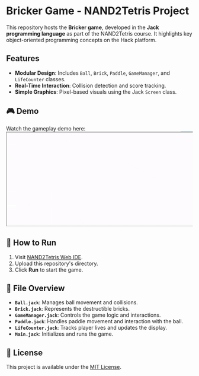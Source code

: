 # Bricker Game - NAND2Tetris Project

This repository hosts the **Bricker game**, developed in the **Jack programming language** as part of the NAND2Tetris course. It highlights key object-oriented programming concepts on the Hack platform.

## Features
- **Modular Design**: Includes `Ball`, `Brick`, `Paddle`, `GameManager`, and `LifeCounter` classes.
- **Real-Time Interaction**: Collision detection and score tracking.
- **Simple Graphics**: Pixel-based visuals using the Jack `Screen` class.

## 🎮 Demo
Watch the gameplay demo here: 
![Bricker Game Demo](./Media/brickerGame.gif)

## 🚀 How to Run
1. Visit [NAND2Tetris Web IDE](https://nand2tetris.github.io/web-ide/compiler).
2. Upload this repository's directory.
3. Click **Run** to start the game.

## 📂 File Overview
- **`Ball.jack`**: Manages ball movement and collisions.
- **`Brick.jack`**: Represents the destructible bricks.
- **`GameManager.jack`**: Controls the game logic and interactions.
- **`Paddle.jack`**: Handles paddle movement and interaction with the ball.
- **`LifeCounter.jack`**: Tracks player lives and updates the display.
- **`Main.jack`**: Initializes and runs the game.

## 📜 License
This project is available under the [MIT License](LICENSE).
